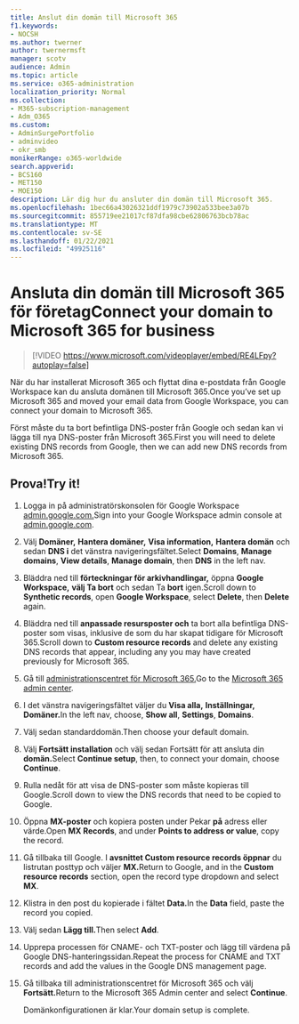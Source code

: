 ```yaml
---
title: Anslut din domän till Microsoft 365
f1.keywords:
- NOCSH
ms.author: twerner
author: twernermsft
manager: scotv
audience: Admin
ms.topic: article
ms.service: o365-administration
localization_priority: Normal
ms.collection:
- M365-subscription-management
- Adm_O365
ms.custom:
- AdminSurgePortfolio
- adminvideo
- okr_smb
monikerRange: o365-worldwide
search.appverid:
- BCS160
- MET150
- MOE150
description: Lär dig hur du ansluter din domän till Microsoft 365.
ms.openlocfilehash: 1bec66a43026321ddf1979c73902a533bee3a07b
ms.sourcegitcommit: 855719ee21017cf87dfa98cbe62806763bcb78ac
ms.translationtype: MT
ms.contentlocale: sv-SE
ms.lasthandoff: 01/22/2021
ms.locfileid: "49925116"
---
```

# <a name="connect-your-domain-to-microsoft-365-for-business"></a><span data-ttu-id="24a2d-103">Ansluta din domän till Microsoft 365 för företag</span><span class="sxs-lookup"><span data-stu-id="24a2d-103">Connect your domain to Microsoft 365 for business</span></span>

> [!VIDEO https://www.microsoft.com/videoplayer/embed/RE4LFpy?autoplay=false]

<span data-ttu-id="24a2d-104">När du har installerat Microsoft 365 och flyttat dina e-postdata från Google Workspace kan du ansluta domänen till Microsoft 365.</span><span class="sxs-lookup"><span data-stu-id="24a2d-104">Once you’ve set up Microsoft 365 and moved your email data from Google Workspace, you can connect your domain to Microsoft 365.</span></span> 

<span data-ttu-id="24a2d-105">Först måste du ta bort befintliga DNS-poster från Google och sedan kan vi lägga till nya DNS-poster från Microsoft 365.</span><span class="sxs-lookup"><span data-stu-id="24a2d-105">First you will need to delete existing DNS records from Google, then we can add new DNS records from Microsoft 365.</span></span>

## <a name="try-it"></a><span data-ttu-id="24a2d-106">Prova!</span><span class="sxs-lookup"><span data-stu-id="24a2d-106">Try it!</span></span>

1. <span data-ttu-id="24a2d-107">Logga in på administratörskonsolen för Google Workspace [admin.google.com.](https://admin.google.com)</span><span class="sxs-lookup"><span data-stu-id="24a2d-107">Sign into your Google Workspace admin console at [admin.google.com](https://admin.google.com).</span></span>
1. <span data-ttu-id="24a2d-108">Välj **Domäner,** **Hantera domäner,** **Visa information,** **Hantera domän** och sedan **DNS i** det vänstra navigeringsfältet.</span><span class="sxs-lookup"><span data-stu-id="24a2d-108">Select **Domains**, **Manage domains**, **View details**, **Manage domain**, then **DNS** in the left nav.</span></span>
1. <span data-ttu-id="24a2d-109">Bläddra ned till **förteckningar för arkivhandlingar,** öppna **Google Workspace,** **välj Ta bort** och sedan Ta **bort** igen.</span><span class="sxs-lookup"><span data-stu-id="24a2d-109">Scroll down to **Synthetic records**, open **Google Workspace**, select **Delete**, then **Delete** again.</span></span>
1. <span data-ttu-id="24a2d-110">Bläddra ned till **anpassade resursposter och** ta bort alla befintliga DNS-poster som visas, inklusive de som du har skapat tidigare för Microsoft 365.</span><span class="sxs-lookup"><span data-stu-id="24a2d-110">Scroll down to **Custom resource records** and delete any existing DNS records that appear, including any you may have created previously for Microsoft 365.</span></span>
1. <span data-ttu-id="24a2d-111">Gå till [administrationscentret för Microsoft 365.](https://admin.microsoft.com)</span><span class="sxs-lookup"><span data-stu-id="24a2d-111">Go to the [Microsoft 365 admin center](https://admin.microsoft.com).</span></span>
1. <span data-ttu-id="24a2d-112">I det vänstra navigeringsfältet väljer du **Visa alla,** **Inställningar,** **Domäner.**</span><span class="sxs-lookup"><span data-stu-id="24a2d-112">In the left nav, choose, **Show all**, **Settings**, **Domains**.</span></span>
1. <span data-ttu-id="24a2d-113">Välj sedan standarddomän.</span><span class="sxs-lookup"><span data-stu-id="24a2d-113">Then choose your default domain.</span></span>
1. <span data-ttu-id="24a2d-114">Välj **Fortsätt installation** och välj sedan Fortsätt för att ansluta din **domän.**</span><span class="sxs-lookup"><span data-stu-id="24a2d-114">Select **Continue setup**, then, to connect your domain, choose  **Continue**.</span></span>
1. <span data-ttu-id="24a2d-115">Rulla nedåt för att visa de DNS-poster som måste kopieras till Google.</span><span class="sxs-lookup"><span data-stu-id="24a2d-115">Scroll down to view the DNS records that need to be copied to Google.</span></span>
1. <span data-ttu-id="24a2d-116">Öppna **MX-poster** och kopiera posten under Pekar **på** adress eller värde.</span><span class="sxs-lookup"><span data-stu-id="24a2d-116">Open **MX Records**, and under **Points to address or value**, copy the record.</span></span>
1. <span data-ttu-id="24a2d-117">Gå tillbaka till Google. I **avsnittet Custom resource records öppnar** du listrutan posttyp och väljer **MX.**</span><span class="sxs-lookup"><span data-stu-id="24a2d-117">Return to Google, and in the **Custom resource records** section, open the record type dropdown and select **MX**.</span></span>
1. <span data-ttu-id="24a2d-118">Klistra in den post du kopierade i fältet **Data.**</span><span class="sxs-lookup"><span data-stu-id="24a2d-118">In the **Data** field, paste the record you copied.</span></span>
1. <span data-ttu-id="24a2d-119">Välj sedan **Lägg till.**</span><span class="sxs-lookup"><span data-stu-id="24a2d-119">Then select **Add**.</span></span>
1. <span data-ttu-id="24a2d-120">Upprepa processen för CNAME- och TXT-poster och lägg till värdena på Google DNS-hanteringssidan.</span><span class="sxs-lookup"><span data-stu-id="24a2d-120">Repeat the process for CNAME and TXT records and add the values in the Google DNS management page.</span></span>
1. <span data-ttu-id="24a2d-121">Gå tillbaka till administrationscentret för Microsoft 365 och välj **Fortsätt.**</span><span class="sxs-lookup"><span data-stu-id="24a2d-121">Return to the Microsoft 365 Admin center and select **Continue**.</span></span>

    <span data-ttu-id="24a2d-122">Domänkonfigurationen är klar.</span><span class="sxs-lookup"><span data-stu-id="24a2d-122">Your domain setup is complete.</span></span>